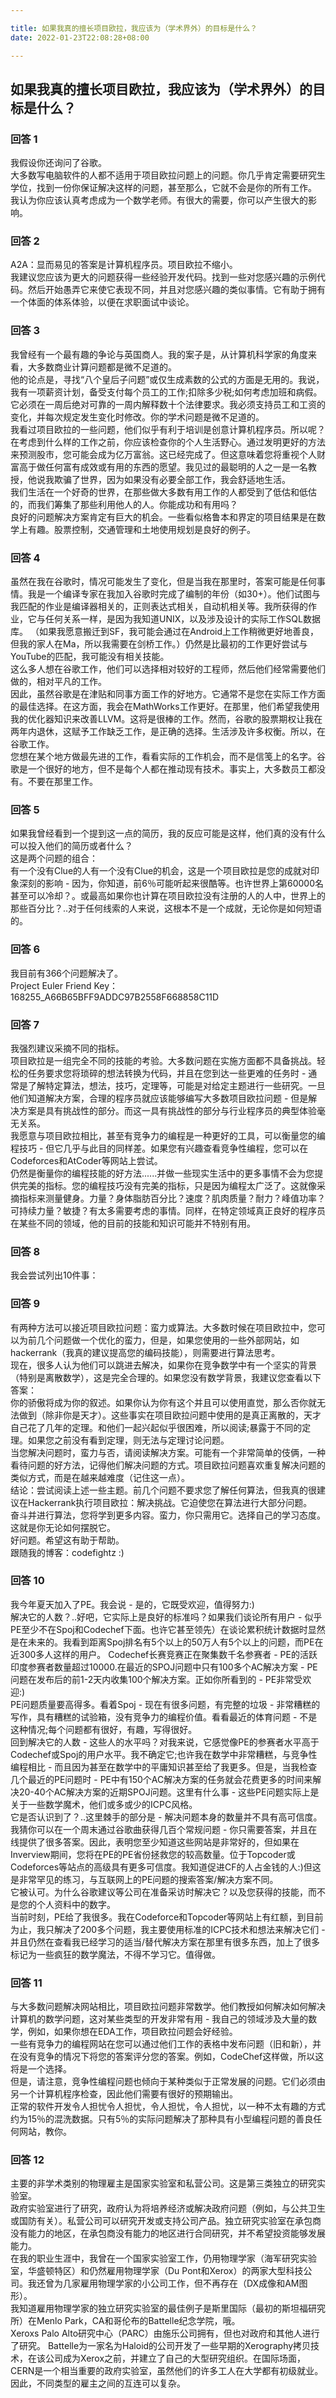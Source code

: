 ```yaml
---

title: 如果我真的擅长项目欧拉，我应该为（学术界外）的目标是什么？
date: 2022-01-23T22:08:28+08:00

---
```





## 如果我真的擅长项目欧拉，我应该为（学术界外）的目标是什么？  
### 回答 1
我假设你还询问了谷歌。  
大多数写电脑软件的人都不适用于项目欧拉问题上的问题。你几乎肯定需要研究生学位，找到一份你保证解决这样的问题，甚至那么，它就不会是你的所有工作。  
我认为你应该认真考虑成为一个数学老师。有很大的需要，你可以产生很大的影响。  
### 回答 2
A2A：显而易见的答案是计算机程序员。项目欧拉不缩小。  
我建议您应该为更大的问题获得一些经验开发代码。找到一些对您感兴趣的示例代码。然后开始愚弄它来使它表现不同，并且对您感兴趣的类似事情。它有助于拥有一个体面的体系体验，以便在求职面试中谈论。  
### 回答 3
我曾经有一个最有趣的争论与英国商人。我的案子是，从计算机科学家的角度来看，大多数商业计算问题都是微不足道的。  
他的论点是，寻找“八个皇后子问题”或仅生成素数的公式的方面是无用的。我说，我有一项薪资计划，备受支付每个员工的工作;扣除多少税;如何考虑加班和病假。它必须在一周后绝对可靠的一周内解释数十个法律要求。我必须支持员工和工资的变化，并每次规定发生变化时修改。你的学术问题是微不足道的。  
我看过项目欧拉的一些问题，他们似乎有利于培训是创意计算机程序员。所以呢？  
在考虑到什么样的工作之前，你应该检查你的个人生活野心。通过发明更好的方法来预测股市，您可能会成为亿万富翁。这已经完成了。但这意味着您将重视个人财富高于做任何富有成效或有用的东西的愿望。我见过的最聪明的人之一是一名教授，他说我欺骗了世界，因为如果没有必要全部工作，我会舒适地生活。  
我们生活在一个好奇的世界，在那些做大多数有用工作的人都受到了低估和低估的，而我们筹集了那些利用他人的人。你能成功和有用吗？  
良好的问题解决方案肯定有巨大的机会。一些看似格鲁本和界定的项目结果是在数学上有趣。股票控制，交通管理和土地使用规划是良好的例子。  
### 回答 4
虽然在我在谷歌时，情况可能发生了变化，但是当我在那里时，答案可能是任何事情。我是一个编译专家在我加入谷歌时完成了编制的年份（如30+）。他们试图与我匹配的作业是编译器相关的，正则表达式相关，自动机相关等。我所获得的作业，它与任何关系一样，是因为我知道UNIX，以及涉及设计的实际工作SQL数据库。 （如果我愿意搬迁到SF，我可能会通过在Android上工作稍微更好地善良，但我的家人在Ma，所以我需要在剑桥工作。）仍然是比最初的工作更好尝试与YouTube的匹配，我可能没有相关技能。  
这么多人想在谷歌工作，他们可以选择相对较好的工程师，然后他们经常需要他们做的，相对平凡的工作。  
因此，虽然谷歌是在津贴和同事方面工作的好地方。它通常不是您在实际工作方面的最佳选择。在这方面，我会在MathWorks工作更好。在那里，他们希望我使用我的优化器知识来改善LLVM。这将是很棒的工作。然而，谷歌的股票期权让我在两年内退休，这赋予工作缺乏工作，是正确的选择。生活涉及许多权衡。所以，在谷歌工作。  
您想在某个地方做最先进的工作，看看实际的工作机会，而不是信笺上的名字。谷歌是一个很好的地方，但不是每个人都在推动现有技术。事实上，大多数员工都没有。不要在那里工作。  
### 回答 5
如果我曾经看到一个提到这一点的简历，我的反应可能是这样，他们真的没有什么可以投入他们的简历或者什么？  
这是两个问题的组合：  
有一个没有Clue的人有一个没有Clue的机会，这是一个项目欧拉是您的成就对印象深刻的影响 - 因为，你知道，前6％可能听起来很酷等。也许世界上第60000名甚至可以冷却？。或最高如果你也计算在项目欧拉没有注册的人的人中，世界上的那些百分比？..对于任何线索的人来说，这根本不是一个成就，无论你是如何短语的。  
### 回答 6
我目前有366个问题解决了。  
Project Euler Friend Key：168255_A66B65BFF9ADDC97B2558F668858C11D  
### 回答 7
我强烈建议采摘不同的指标。  
项目欧拉是一组完全不同的技能的考验。大多数问题在实施方面都不具备挑战。轻松的任务要求您将琐碎的想法转换为代码，并且在您到达一些更难的任务时 - 通常是了解特定算法，想法，技巧，定理等，可能是对给定主题进行一些研究。一旦他们知道解决方案，合理的程序员就应该能够编写大多数项目欧拉问题 - 但是解决方案是具有挑战性的部分。而这一具有挑战性的部分与行业程序员的典型体验毫无关系。  
我愿意与项目欧拉相比，甚至有竞争力的编程是一种更好的工具，可以衡量您的编程技巧 - 但它几乎与此目的同样差。如果您有兴趣查看竞争性编程，您可以在Codeforces和AtCoder等网站上尝试。  
仍然是衡量你的编程技能的好方法......并做一些现实生活中的更多事情不会为您提供完美的指标。您的编程技巧没有完美的指标，只是因为编程太广泛了。这就像采摘指标来测量健身。力量？身体脂肪百分比？速度？肌肉质量？耐力？峰值功率？可持续力量？敏捷？有太多需要考虑的事情。同样，在特定领域真正良好的程序员在某些不同的领域，他的目前的技能和知识可能并不特别有用。  
### 回答 8
我会尝试列出10件事：  
### 回答 9
有两种方法可以接近项目欧拉问题：蛮力或算法。大多数时候在项目欧拉中，您可以为前几个问题做一个优化的蛮力，但是，如果您使用的一些外部网站，如hackerrank（我真的建议提高您的编码技能），则需要进行算法思考。  
现在，很多人认为他们可以跳进去解决，如果你在竞争数学中有一个坚实的背景（特别是离散数学），这是完全合理的。如果您没有数学背景，我建议您查看以下答案：  
你的骄傲将成为你的叙述。如果你认为你有这个并且可以使用直觉，那么否你就无法做到（除非你是天才）。这些事实在项目欧拉问题中使用的是真正离散的，天才自己花了几年的定理。和他们一起兴起似乎很困难，所以阅读;暴露于不同的定理。如果您之前没有看到定理，则无法与定理讨论问题。  
当您解决问题时，蛮力与否，请阅读解决方案。可能有一个非常简单的伎俩，一种看待问题的好方法，记得他们解决问题的方式。项目欧拉问题喜欢重复解决问题的类似方式，而是在越来越难度（记住这一点）。  
结论：尝试阅读上述一些主题。前几个问题不要求您了解任何算法，但我真的很建议在Hackerrank执行项目欧拉：解决挑战。它迫使您在算法进行大部分问题。  
奋斗并进行算法，您将学到更多内容。蛮力，你只需用它。选择自己的学习态度。这就是你无论如何摆脱它。  
好问题。希望这有助于帮助。  
跟随我的博客：codefightz :)  
### 回答 10
我今年夏天加入了PE。我会说 - 是的，它既受欢迎，值得努力:)  
解决它的人数？..好吧，它实际上是良好的标准吗？如果我们谈论所有用户 - 似乎PE至少不在Spoj和Codechef下面。也许它甚至领先）在谈论累积统计数据时显然是在未来的。我看到距离Spoj排名有5个以上的50万人有5个以上的问题，而PE在近300多人这样的用户。 Codechef长赛竞赛正在聚集数千名参赛​​者 -  PE的活跃印度参赛者数量超过10000.在最近的SPOJ问题中只有100多个AC解决方案 -  PE问题在发布后的前1-2天内收集100个解决方案。正如你所看到的 -  PE非常受欢迎:)  
PE问题质量要高得多。看着Spoj  - 现在有很多问题，有完整的垃圾 - 非常糟糕的写作，具有糟糕的试验箱，没有竞争力的编程价值。看看最近的体育问题 - 不是这种情况;每个问题都有很好，有趣，写得很好。  
回到解决它的人数 - 这些人的水平吗？对我来说，它感觉像PE的参赛者水平高于Codechef或Spoj的用户水平。我不确定它;也许我在数学中非常糟糕，与竞争性编程相比 - 而且因为甚至在数学中的平庸知识甚至给了我更多。但是，当我检查几个最近的PE问题时 -  PE中有150个AC解决方案的任务就会花费更多的时间来解决20-40个AC解决方案的近期SPOJ问题。这里有什么事 - 这些PE问题实际上是关于一些数学魔术，他们或多或少的ICPC风格。  
它是否认识到了？..这里棘手的部分是 - 解决问题本身的数量并不具有高可信度。我猜你可以在一个周末通过谷歌曲获得几百个常规问题 - 你只需要答案，并且在线提供了很多答案。因此，表明您至少知道这些网站是非常好的，但如果在Inverview期间，您将在PE的PE省份拯救您的较高数量。位于Topcoder或Codeforces等站点的高级具有更多可信度。我知道促进CF的人占金钱的人:)但这是非常罕见的练习，与互联网上的PE问题的搜索答案/解决方案不同。  
它被认可。为什么谷歌建议等公司在准备采访时解决它？以及您获得的技能，而不是您的个人资料中的数字。  
当前时刻，PE给了我很多。我在Codeforce和Topcoder等网站上有红额，到目前为止，我只解决了200多个问题，我主要使用标准的ICPC技术和想法来解决它们 - 并且仍然在查看我已经学习的适当/替代解决方案在那里有很多东西，加上了很多标记为一些疯狂的数学魔法，不得不学习它。值得做。  
### 回答 11
与大多数问题解决网站相比，项目欧拉问题非常数学。他们教授如何解决如何解决计算机的数学问题，这对某些类型的开发非常有用 - 我自己的领域涉及大量的数学，例如，如果你想在EDA工作，项目欧拉问题会好经验。  
一些有竞争力的编程网站在您可以通过他们工作的表格中发布问题（旧和新），并在没有竞争的情况下将您的答案评分您的答案。例如，CodeChef这样做，所以这将是一个选择。  
但是，请注意，竞争性编程问题也倾向于某种类似于正常发展的问题。它们必须由另一个计算机程序检查，因此他们需要有很好的预期输出。  
正常的软件开发令人担忧令人担忧，令人担忧，令人担忧，以一种不太有趣的方式约为15％的混洗数据。只有5％的实际问题解决了那种具有小型编程问题的善良任何网站，教你。  
### 回答 12
主要的非学术类别的物理雇主是国家实验室和私营公司。这是第三类独立的研究实验室。  
政府实验室进行了研究，政府认为将培养经济或解决政府问题（例如，与公共卫生或国防有关）。私营公司可以研究开发或支持公司产品。独立研究实验室在承包商没有能力的地区，在承包商没有能力的地区进行合同研究，并不希望投资能够发展能力。  
在我的职业生涯中，我曾在一个国家实验室工作，仍用物理学家（海军研究实验室，华盛顿特区）和仍然雇用物理学家（Du Pont和Xerox）的两家大型科技公司。我还曾为几家雇用物理学家的小公司工作，但不再存在（DX成像和AM图形）。  
我知道雇用物理学家的独立研究实验室的最佳例子是斯里国际（最初的斯坦福研究所）在Menlo Park，CA和哥伦布的Battelle纪念学院，哦。  
Xeroxs Palo Alto研究中心（PARC）由施乐公司拥有，但也对政府和其他人进行了研究。 Battelle为一家名为Haloid的公司开发了一些早期的Xerography拷贝技术，在该公司成为Xerox之前，并建立了自己的大型研究组织。在国际场面，CERN是一个相当重要的政府实验室，虽然他们的许多工人在大学都有初级就业。因此，不同类型的雇主之间的互连可以复杂。  

